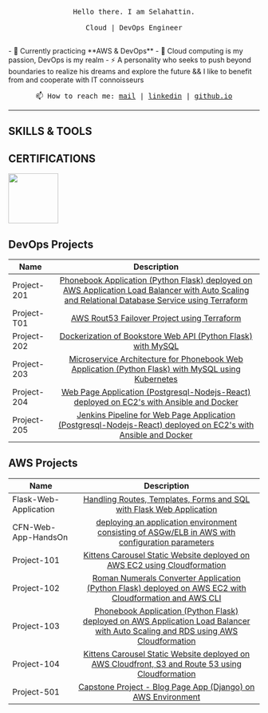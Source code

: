 <p align=center>
<br>
<samp>Hello there. I am Selahattin.</a> <br><br> Cloud | DevOps Engineer<br><br></samp>
<!-- <img src="https://github.com/Slhttnunlu/Slhttnunlu/blob/main/giphy.gif" width="350" /> -->
</p>
- 🔭 Currently practicing **AWS & DevOps**
- 🌱 Cloud computing is my passion, DevOps is my realm
- ⚡ A personality who seeks to push beyond boundaries to realize his dreams and explore the future  && I like to benefit from and cooperate with IT connoisseurs

<p align=center><samp>📫 How to reach me: <a href="selahattinunlu@hotmail.com">mail</a> | <a href="https://www.linkedin.com/in/selahattin-unlu/" target="_blank">linkedin</a> | <a href="https://slhttnunlu.github.io" target="_blank">github.io</a></samp></p>

<hr>

## SKILLS & TOOLS


## CERTIFICATIONS
<a href='https://www.credly.com/badges/9454c1fe-6110-4cc6-ad0b-fc7399320405'><img src='https://images.credly.com/size/340x340/images/0e284c3f-5164-4b21-8660-0d84737941bc/image.png' width='100' heigh='100'></a>

## DevOps Projects

|  Name                  |                                                    Description                                                                       |
| ----------------------- | :---------------------------------------------------------------------------------------------------------------------------------------: |
|Project-201             |[Phonebook Application (Python Flask) deployed on AWS Application Load Balancer with Auto Scaling and Relational Database Service using Terraform](https://github.com/Slhttnunlu/phonebook-app-with-terraform)|
|Project-T01             |[AWS Rout53 Failover Project using Terraform](https://github.com/Slhttnunlu/aws-failover-routing-with-terraform)|
|Project-202             |[Dockerization of Bookstore Web API (Python Flask) with MySQL](https://github.com/Slhttnunlu/bookstore-api-in-docker)|
|Project-203             |[Microservice Architecture for Phonebook Web Application (Python Flask) with MySQL using Kubernetes](https://github.com/Slhttnunlu/k8s-projects-with-two-microservises)|
|Project-204             |[Web Page Application (Postgresql-Nodejs-React) deployed on EC2's with Ansible and Docker](https://github.com/Slhttnunlu/ansible-project-react-nodejs-postgre)|
|Project-205             |[Jenkins Pipeline for Web Page Application (Postgresql-Nodejs-React) deployed on EC2's with Ansible and Docker](https://github.com/Slhttnunlu/cw-todo-app)|


## AWS Projects

| Name                  |                                                                                              Description                                                                                              |
| --------------------- | :---------------------------------------------------------------------------------------------------------------------------------------------------------------------------------------------------: |
| Flask-Web-Application |                                     [Handling Routes, Templates, Forms and SQL with Flask Web Application](https://github.com/Yunus-Altay/Flask-Web-Application)                                      |
| CFN-Web-App-HandsOn   |                            [deploying an application environment consisting of ASGw/ELB in AWS with configuration parameters](https://github.com/Yunus-Altay/CFN-ASG-ALB)                             |
| Project-101           |                      [Kittens Carousel Static Website deployed on AWS EC2 using Cloudformation](https://github.com/Yunus-Altay/Project-101-kittens-carousel-static-website-ec2)                       |
| Project-102           |            [Roman Numerals Converter Application (Python Flask) deployed on AWS EC2 with Cloudformation and AWS CLI](https://github.com/Yunus-Altay/Project-102-Roman-Numerals-Converter)             |
| Project-103           | [Phonebook Application (Python Flask) deployed on AWS Application Load Balancer with Auto Scaling and RDS using AWS Cloudformation](https://github.com/Yunus-Altay/Project-103-Phonebook-Application) |
| Project-104           |           [Kittens Carousel Static Website deployed on AWS Cloudfront, S3 and Route 53 using Cloudformation](https://github.com/Yunus-Altay/Project-104-kittens-carousel-static-web-s3-cf)            |
| Project-501           |                 [Capstone Project - Blog Page App (Django) on AWS Environment](https://github.com/Slhttnunlu/aws-django-app)                 |

